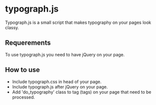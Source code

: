 # typograph.js
Typograph.js is a small script that makes typography on your pages look classy.
## Requerements
To use typograph.js you need to have jQuery on your page.
## How to use
* Include typograph.css in head of your page.
* Include typograph.js after jQuery on your page.
* Add 'do_typography' class to tag (tags) on your page that need to be processed.